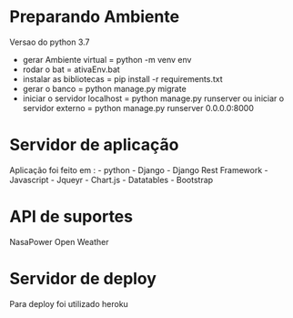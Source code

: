 # Preparando Ambiente

Versao do python 3.7

- gerar Ambiente virtual = python -m venv env
- rodar o bat = ativaEnv.bat
- instalar as bibliotecas = pip install -r requirements.txt
- gerar o banco = python manage.py migrate
- iniciar o servidor localhost = python manage.py runserver 
    ou 
        iniciar o servidor externo = python manage.py runserver 0.0.0.0:8000 

# Servidor de aplicação

Aplicação foi feito em :
    - python 
    - Django
    - Django Rest Framework
    - Javascript
    - Jqueyr
    - Chart.js
    - Datatables
    - Bootstrap

# API de suportes

NasaPower
Open Weather
# Servidor de deploy

Para deploy foi utilizado heroku
